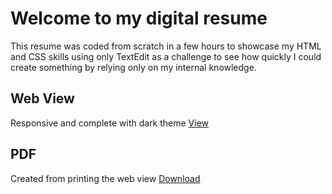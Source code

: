 # Welcome to my digital resume
This resume was coded from scratch in a few hours to showcase my HTML and CSS skills using only TextEdit as a challenge to see how quickly I could create something by relying only on my internal knowledge. 

## Web View
Responsive and complete with dark theme
[View](https://unrefined.github.io/resume/)

## PDF
Created from printing the web view
[Download](https://github.com/unrefined/resume/raw/main/Daniel_Horan_Resume.pdf)

